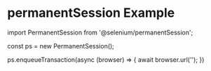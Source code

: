 # permanentSession Example

import PermanentSession from '@selenium/permanentSession';

const ps = new PermanentSession();

ps.enqueueTransaction(async (browser) => {
    await browser.url('');
})